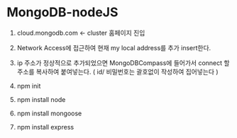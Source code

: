 # MongoDB-nodeJS

1. cloud.mongodb.com <- cluster 홈페이지 진입

2. Network Access에 접근하여 현재 my local address를 추가 insert한다.

3. ip 주소가 정상적으로 추가되었으면 MongoDBCompass에 들어가서 connect 할 주소를 복사하여 붙여넣는다.
( id/ 비밀번호는 괄호없이 작성하여 집어넣는다 )

4. npm init

5. npm install node 

6. npm install mongoose

7. npm install express 
